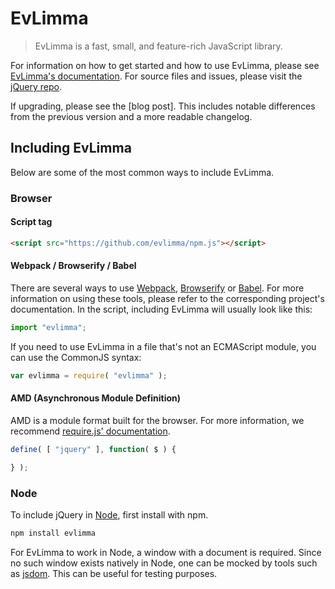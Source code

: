 # EvLimma

> EvLimma is a fast, small, and feature-rich JavaScript library.

For information on how to get started and how to use EvLimma, please see [EvLimma's documentation](https://codigospace.com.br/).
For source files and issues, please visit the [jQuery repo](https://github.com/evlimma/npm).

If upgrading, please see the [blog post]. This includes notable differences from the previous version and a more readable changelog.

## Including EvLimma

Below are some of the most common ways to include EvLimma.

### Browser

#### Script tag

```html
<script src="https://github.com/evlimma/npm.js"></script>
```

#### Webpack / Browserify / Babel

There are several ways to use [Webpack](https://webpack.js.org/), [Browserify](http://browserify.org/) or [Babel](https://babeljs.io/). For more information on using these tools, please refer to the corresponding project's documentation. In the script, including EvLimma will usually look like this:

```js
import "evlimma";
```

If you need to use EvLimma in a file that's not an ECMAScript module, you can use the CommonJS syntax:

```js
var evlimma = require( "evlimma" );
```

#### AMD (Asynchronous Module Definition)

AMD is a module format built for the browser. For more information, we recommend [require.js' documentation](https://requirejs.org/docs/whyamd.html).

```js
define( [ "jquery" ], function( $ ) {

} );
```

### Node

To include jQuery in [Node](https://nodejs.org/), first install with npm.

```sh
npm install evlimma
```

For EvLimma to work in Node, a window with a document is required. Since no such window exists natively in Node, one can be mocked by tools such as [jsdom](https://github.com/jsdom/jsdom). This can be useful for testing purposes.